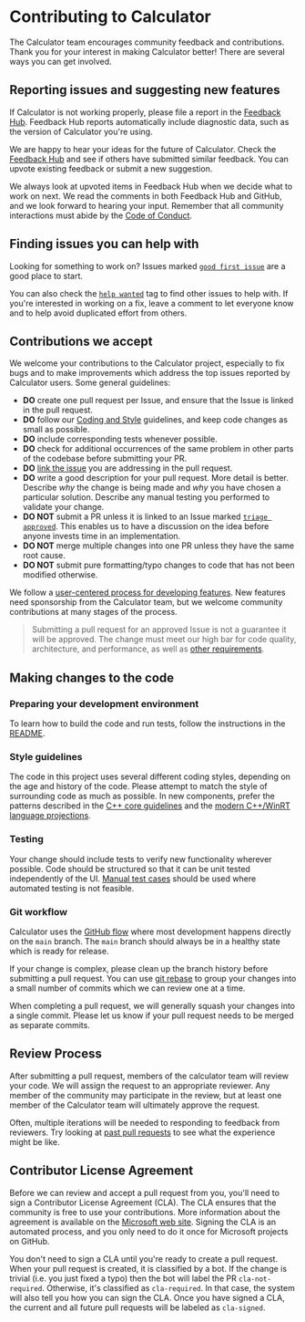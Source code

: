 # Contributing to Calculator
The Calculator team encourages community feedback and contributions. Thank you for your interest in
making Calculator better! There are several ways you can get involved.

## Reporting issues and suggesting new features
If Calculator is not working properly, please file a report in the 
[Feedback Hub](https://insider.windows.com/en-us/fb/?contextid=130&newFeedback=True).
Feedback Hub reports automatically include diagnostic data, such as the version of Calculator
you're using.

We are happy to hear your ideas for the future of Calculator. Check the
[Feedback Hub](https://insider.windows.com/en-us/fb/?contextid=130) and see if others have
submitted similar feedback. You can upvote existing feedback or submit a new suggestion.

We always look at upvoted items in Feedback Hub when we decide what to work on next. We read the
comments in both Feedback Hub and GitHub, and we look forward to hearing your input. Remember that
all community interactions must abide by the [Code of Conduct](CODE_OF_CONDUCT.md).

## Finding issues you can help with
Looking for something to work on?
Issues marked [``good first issue``](https://github.com/Microsoft/calculator/labels/good%20first%20issue)
are a good place to start.

You can also check the [``help wanted``](https://github.com/Microsoft/calculator/labels/help%20wanted) tag to find 
other issues to help with. If you're interested in working on a fix, leave a comment to let everyone know and to help
avoid duplicated effort from others.

## Contributions we accept
We welcome your contributions to the Calculator project, especially to fix bugs and to make
improvements which address the top issues reported by Calculator users. Some general guidelines:

* **DO** create one pull request per Issue, and ensure that the Issue is linked in the pull request.
* **DO** follow our [Coding and Style](#style-guidelines) guidelines, and keep code changes as small as possible.
* **DO** include corresponding tests whenever possible.
* **DO** check for additional occurrences of the same problem in other parts of the codebase before submitting your PR.
* **DO** [link the issue](https://github.com/blog/957-introducing-issue-mentions) you are addressing in the 
   pull request.
* **DO** write a good description for your pull request. More detail is better. Describe *why* the change is being 
   made and *why* you have chosen a particular solution. Describe any manual testing you performed to validate your change.
* **DO NOT** submit a PR unless it is linked to an Issue marked 
   [`triage approved`](https://github.com/Microsoft/calculator/issues?q=is%3Aissue+is%3Aopen+label%3A%22Triage%3A+Approved%22). 
   This enables us to have a discussion on the idea before anyone invests time in an implementation.
* **DO NOT** merge multiple changes into one PR unless they have the same root cause.
* **DO NOT** submit pure formatting/typo changes to code that has not been modified otherwise.

We follow a [user-centered process for developing features](docs/NewFeatureProcess.md). New features
need sponsorship from the Calculator team, but we welcome community contributions at many stages of
the process.

> Submitting a pull request for an approved Issue is not a guarantee it will be approved.
> The change must meet our high bar for code quality, architecture, and performance, as well as
> [other requirements](#docs/NewFeatureProcess.md#technical-review).

## Making changes to the code

### Preparing your development environment
To learn how to build the code and run tests, follow the instructions in the [README](README.md).

### Style guidelines
The code in this project uses several different coding styles, depending on the age and history of
the code. Please attempt to match the style of surrounding code as much as possible. In new
components, prefer the patterns described in the 
[C++ core guidelines](https://isocpp.github.io/CppCoreGuidelines/CppCoreGuidelines)
and the [modern C++/WinRT language projections](https://docs.microsoft.com/en-us/windows/uwp/cpp-and-winrt-apis/).

### Testing
Your change should include tests to verify new functionality wherever possible. Code should be
structured so that it can be unit tested independently of the UI. [Manual test cases](docs/ManualTests.md)
should be used where automated testing is not feasible.

### Git workflow
Calculator uses the [GitHub flow](https://guides.github.com/introduction/flow/) where most
development happens directly on the `main` branch. The `main` branch should always be in a
healthy state which is ready for release.

If your change is complex, please clean up the branch history before submitting a pull request.
You can use [git rebase](https://docs.microsoft.com/en-us/azure/devops/repos/git/rebase#squash-local-commits)
to group your changes into a small number of commits which we can review one at a time.

When completing a pull request, we will generally squash your changes into a single commit. Please
let us know if your pull request needs to be merged as separate commits.

## Review Process
After submitting a pull request, members of the calculator team will review your code. We will
assign the request to an appropriate reviewer. Any member of the community may
participate in the review, but at least one member of the Calculator team will ultimately approve
the request.

Often, multiple iterations will be needed to responding to feedback from reviewers. Try looking at
[past pull requests](https://github.com/Microsoft/calculator/pulls?q=is%3Apr+is%3Aclosed) to see
what the experience might be like.

## Contributor License Agreement
Before we can review and accept a pull request from you, you'll need to sign a Contributor License
Agreement (CLA). The CLA ensures that the community is free to use your contributions. More
information about the agreement is available on the [Microsoft web site](https://cla.opensource.microsoft.com/).
Signing the CLA is an automated process, and you only need to do it once for Microsoft projects on
GitHub.

You don't need to sign a CLA until you're ready to create a pull request. When your pull request is
created, it is classified by a bot. If the change is trivial (i.e. you just fixed a typo) then the
bot will label the PR `cla-not-required`. Otherwise, it's classified as `cla-required`. In that
case, the system will also tell you how you can sign the CLA. Once you have signed a CLA, the
current and all future pull requests will be labeled as `cla-signed`.
